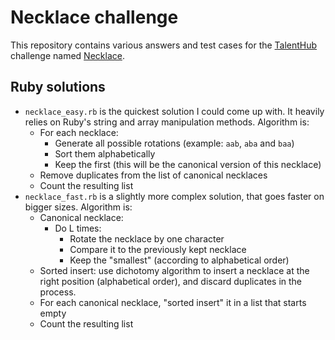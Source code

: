 # Necklace challenge

This repository contains various answers and test cases for the [TalentHub](https://talenthub.jp) challenge named [Necklace](https://talenthub.jp/coding_test/show/6).

## Ruby solutions

- `necklace_easy.rb` is the quickest solution I could come up with. It heavily
  relies on Ruby's string and array manipulation methods. Algorithm is:
  * For each necklace:
    * Generate all possible rotations (example: `aab`, `aba` and `baa`)
    * Sort them alphabetically
    * Keep the first (this will be the canonical version of this necklace)
  * Remove duplicates from the list of canonical necklaces
  * Count the resulting list
- `necklace_fast.rb` is a slightly more complex solution, that goes faster on
  bigger sizes. Algorithm is:
  * Canonical necklace:
    * Do L times:
      * Rotate the necklace by one character
      * Compare it to the previously kept necklace
      * Keep the "smallest" (according to alphabetical order)
  * Sorted insert: use dichotomy algorithm to insert a necklace at the right
    position (alphabetical order), and discard duplicates in the process.
  * For each canonical necklace, "sorted insert" it in a list that starts empty
  * Count the resulting list
